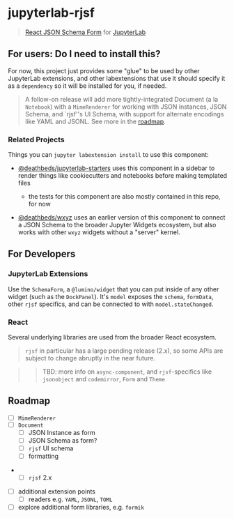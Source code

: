 # jupyterlab-rjsf

> [React JSON Schema Form][rjsf] for [JupyterLab][lab]

[rjsf]: https://github.com/rjsf-team/react-jsonschema-form
[lab]: https://github.com/jupyterlab/jupyterlab

## For users: Do I need to install this?

For now, this project just provides some "glue" to be used by other JupyterLab extensions,
and other labextensions that use it should specify it as a `dependency` so it will
be installed for you, if needed.

> A follow-on release will add more tightly-integrated Document (a la `Notebook`)
> with a `MimeRenderer` for working with JSON instances, JSON Schema, and
> `rjsf''s UI Schema, with support for alternate encodings like YAML and JSONL.
> See more in the [roadmap](#Roadmap).

### Related Projects

Things you can `jupyter labextension install` to use this component:

- [@deathbeds/jupyterlab-starters](https://github.com/deathbeds/jupyterlab-starters)
  uses this component in a sidebar to render things like cookiecutters and notebooks
  before making templated files
  - the tests for this component are also mostly contained in this repo, for now

- [@deathbeds/wxyz](https://github.com/deathbeds/wxyz)
  uses an earlier version of this component to connect a JSON Schema to the
  broader Jupyter Widgets ecosystem, but also works with other `wxyz` widgets without
  a "server" kernel.

## For Developers

### JupyterLab Extensions

Use the `SchemaForm`, a `@lumino/widget` that you can put inside of any other
widget (such as the `DockPanel`). It's `model` exposes the `schema`, `formData`,
other `rjsf` specifics, and can be connected to with `model.stateChanged`.

### React

Several underlying libraries are used from the broader React ecosystem.

> `rjsf` in particular has a large pending release (2.x), so some APIs are subject
  to change abruptly in the near future.

>> TBD: more info on `async-component`, and `rjsf`-specifics like `jsonobject`
>> and `codemirror`, `Form` and `Theme`

## Roadmap

- [ ] `MimeRenderer`
- [ ] `Document`
  - [ ] JSON Instance as form
  - [ ] JSON Schema as form?
  - [ ] `rjsf` UI schema
  - [ ] formatting
- - [ ] `rjsf` 2.x
- [ ] additional extension points
  - [ ] readers e.g. `YAML`, `JSONL`, `TOML`
- [ ] explore additional form libraries, e.g. `formik`
